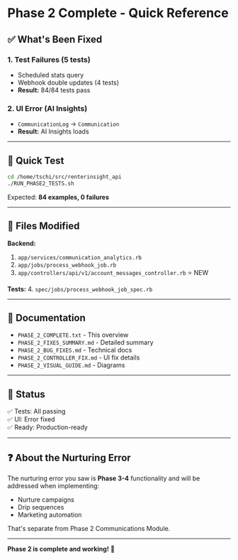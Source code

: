 # Phase 2 Complete - Quick Reference

## ✅ What's Been Fixed

### 1. Test Failures (5 tests)
- Scheduled stats query
- Webhook double updates (4 tests)
- **Result:** 84/84 tests pass

### 2. UI Error (AI Insights)
- `CommunicationLog` → `Communication`
- **Result:** AI Insights loads

---

## 🚀 Quick Test

```bash
cd /home/tschi/src/renterinsight_api
./RUN_PHASE2_TESTS.sh
```

Expected: **84 examples, 0 failures**

---

## 📁 Files Modified

**Backend:**
1. `app/services/communication_analytics.rb`
2. `app/jobs/process_webhook_job.rb`  
3. `app/controllers/api/v1/account_messages_controller.rb` ⭐ NEW

**Tests:**
4. `spec/jobs/process_webhook_job_spec.rb`

---

## 📖 Documentation

- `PHASE_2_COMPLETE.txt` - This overview
- `PHASE_2_FIXES_SUMMARY.md` - Detailed summary
- `PHASE_2_BUG_FIXES.md` - Technical docs
- `PHASE_2_CONTROLLER_FIX.md` - UI fix details
- `PHASE_2_VISUAL_GUIDE.md` - Diagrams

---

## 🎯 Status

✅ Tests: All passing  
✅ UI: Error fixed  
✅ Ready: Production-ready

---

## ❓ About the Nurturing Error

The nurturing error you saw is **Phase 3-4** functionality and will be addressed when implementing:
- Nurture campaigns
- Drip sequences  
- Marketing automation

That's separate from Phase 2 Communications Module.

---

**Phase 2 is complete and working!** 🎉
